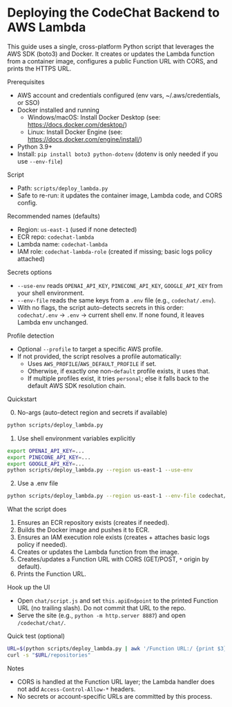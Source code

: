 # Deploying the CodeChat Backend to AWS Lambda

This guide uses a single, cross-platform Python script that leverages the AWS SDK (boto3) and Docker. It creates or updates the Lambda function from a container image, configures a public Function URL with CORS, and prints the HTTPS URL.

Prerequisites
- AWS account and credentials configured (env vars, ~/.aws/credentials, or SSO)
- Docker installed and running
  - Windows/macOS: Install Docker Desktop (see: https://docs.docker.com/desktop/)
  - Linux: Install Docker Engine (see: https://docs.docker.com/engine/install/)
- Python 3.9+
- Install: `pip install boto3 python-dotenv` (dotenv is only needed if you use `--env-file`)

Script
- Path: `scripts/deploy_lambda.py`
- Safe to re-run: it updates the container image, Lambda code, and CORS config.

Recommended names (defaults)
- Region: `us-east-1` (used if none detected)
- ECR repo: `codechat-lambda`
- Lambda name: `codechat-lambda`
- IAM role: `codechat-lambda-role` (created if missing; basic logs policy attached)

Secrets options
- `--use-env` reads `OPENAI_API_KEY`, `PINECONE_API_KEY`, `GOOGLE_API_KEY` from your shell environment.
- `--env-file` reads the same keys from a `.env` file (e.g., `codechat/.env`).
- With no flags, the script auto-detects secrets in this order: `codechat/.env` → `.env` → current shell env. If none found, it leaves Lambda env unchanged.

Profile detection
- Optional `--profile` to target a specific AWS profile.
- If not provided, the script resolves a profile automatically:
  - Uses `AWS_PROFILE`/`AWS_DEFAULT_PROFILE` if set.
  - Otherwise, if exactly one non-`default` profile exists, it uses that.
  - If multiple profiles exist, it tries `personal`; else it falls back to the default AWS SDK resolution chain.

Quickstart

0) No-args (auto-detect region and secrets if available)
```bash
python scripts/deploy_lambda.py
```

1) Use shell environment variables explicitly
```bash
export OPENAI_API_KEY=...
export PINECONE_API_KEY=...
export GOOGLE_API_KEY=...
python scripts/deploy_lambda.py --region us-east-1 --use-env
```

2) Use a .env file
```bash
python scripts/deploy_lambda.py --region us-east-1 --env-file codechat/.env
```

What the script does
1. Ensures an ECR repository exists (creates if needed).
2. Builds the Docker image and pushes it to ECR.
3. Ensures an IAM execution role exists (creates + attaches basic logs policy if needed).
4. Creates or updates the Lambda function from the image.
5. Creates/updates a Function URL with CORS (GET/POST, `*` origin by default).
6. Prints the Function URL.

Hook up the UI
- Open `chat/script.js` and set `this.apiEndpoint` to the printed Function URL (no trailing slash). Do not commit that URL to the repo.
- Serve the site (e.g., `python -m http.server 8887`) and open `/codechat/chat/`.

Quick test (optional)
```bash
URL=$(python scripts/deploy_lambda.py | awk '/Function URL:/ {print $3}' | tail -n1)
curl -s "$URL/repositories"
```

Notes
- CORS is handled at the Function URL layer; the Lambda handler does not add `Access-Control-Allow-*` headers.
- No secrets or account-specific URLs are committed by this process.
